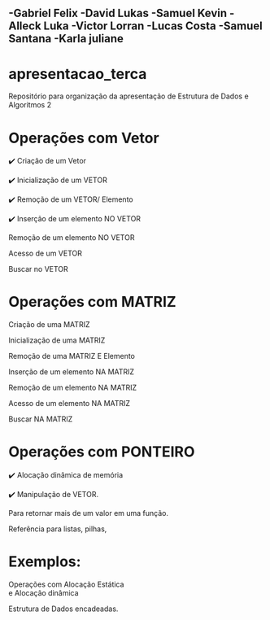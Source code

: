 ## -Gabriel Felix -David Lukas -Samuel Kevin -Alleck Luka -Victor Lorran -Lucas Costa -Samuel Santana -Karla juliane  

# apresentacao_terca
Repositório para organização da apresentação de Estrutura de Dados e Algoritmos 2  

# Operações com Vetor  

:heavy_check_mark: Criação de um Vetor  

:heavy_check_mark: Inicialização de um VETOR  

:heavy_check_mark: Remoção de um VETOR/ Elemento  

:heavy_check_mark: Inserção de um elemento NO VETOR  

Remoção de um elemento NO VETOR  

Acesso de um VETOR  

Buscar no VETOR  

# Operações com MATRIZ  

Criação de uma MATRIZ  

Inicialização de uma MATRIZ  

Remoção de uma MATRIZ E Elemento  

Inserção de um elemento NA MATRIZ  

Remoção de um elemento NA MATRIZ  

Acesso de um elemento NA MATRIZ  

Buscar NA MATRIZ  

# Operações com PONTEIRO  

:heavy_check_mark: Alocação dinâmica de memória  

:heavy_check_mark: Manipulação de VETOR.  

Para retornar mais de um valor em uma função.  

Referência para listas, pilhas,  

# Exemplos:  

Operações com Alocação Estática  
e Alocação dinâmica  

Estrutura de Dados encadeadas.  
